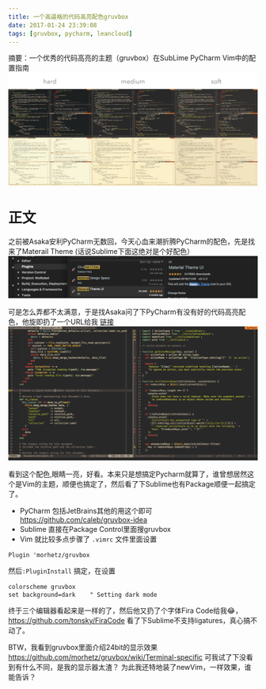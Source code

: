 ```yaml
---
title: 一个高逼格的代码高亮配色gruvbox
date: 2017-01-24 23:39:08
tags: [gruvbox, pycharm, leancloud]
---
```


摘要：一个优秀的代码高亮的主题（gruvbox）在SubLime PyCharm Vim中的配置指南
![gruvbox](/media/gruvbox.jpg)

<!-- more -->

# 正文
之前被Asaka安利PyCharm无数回，今天心血来潮折腾PyCharm的配色，先是找来了Materail Theme (话说Sublime下面这绝对是个好配色）
![python_materia](/media/python_material.png)

可是怎么弄都不太满意，于是找Asaka问了下PyCharm有没有好的代码高亮配色，他旋即扔了一个URL给我 [链接](https://github.com/morhetz/gruvbox)
![687474703a2f2f692e696d6775722e636f6d2f476b496c38466e2e706e67](/media/687474703a2f2f692e696d6775722e636f6d2f476b496c38466e2e706e67.png)

看到这个配色,眼睛一亮，好看。本来只是想搞定Pycharm就算了，谁曾想居然这个是Vim的主题，顺便也搞定了，然后看了下Sublime也有Package顺便一起搞定了。

- PyCharm 包括JetBrains其他的用这个即可
https://github.com/caleb/gruvbox-idea
- Sublime 直接在Package Control里面搜gruvbox
- Vim 就比较多点步骤了 
`.vimrc` 文件里面设置 

```
Plugin 'morhetz/gruvbox
```
然后`:PluginInstall` 搞定，在设置

```
colorscheme gruvbox
set background=dark    " Setting dark mode
```

终于三个编辑器看起来是一样的了，然后他又扔了个字体Fira Code给我😂，https://github.com/tonsky/FiraCode 看了下Sublime不支持ligatures，真心搞不动了。

BTW，我看到gruvbox里面介绍24bit的显示效果
https://github.com/morhetz/gruvbox/wiki/Terminal-specific
可我试了下没看到有什么不同，是我的显示器太渣？ 为此我还特地装了newVim，一样效果，谁能告诉？


